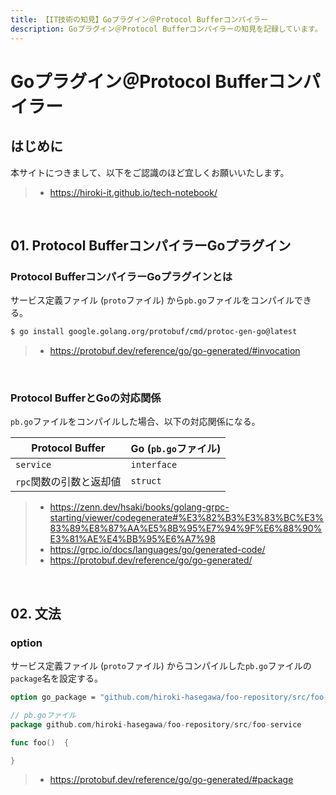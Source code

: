 ```yaml
---
title: 【IT技術の知見】Goプラグイン＠Protocol Bufferコンパイラー
description: Goプラグイン＠Protocol Bufferコンパイラーの知見を記録しています。
---
```


# Goプラグイン＠Protocol Bufferコンパイラー

## はじめに

本サイトにつきまして、以下をご認識のほど宜しくお願いいたします。

> - https://hiroki-it.github.io/tech-notebook/

<br>

## 01. Protocol BufferコンパイラーGoプラグイン

### Protocol BufferコンパイラーGoプラグインとは

サービス定義ファイル (`proto`ファイル) から`pb.go`ファイルをコンパイルできる。

```bash
$ go install google.golang.org/protobuf/cmd/protoc-gen-go@latest
```

> - https://protobuf.dev/reference/go/go-generated/#invocation

<br>

### Protocol BufferとGoの対応関係

`pb.go`ファイルをコンパイルした場合、以下の対応関係になる。

| Protocol Buffer         | Go (`pb.go`ファイル) |
| ----------------------- | -------------------- |
| `service`               | `interface`          |
| `rpc`関数の引数と返却値 | `struct`             |

> - https://zenn.dev/hsaki/books/golang-grpc-starting/viewer/codegenerate#%E3%82%B3%E3%83%BC%E3%83%89%E8%87%AA%E5%8B%95%E7%94%9F%E6%88%90%E3%81%AE%E4%BB%95%E6%A7%98
> - https://grpc.io/docs/languages/go/generated-code/
> - https://protobuf.dev/reference/go/go-generated/

<br>

## 02. 文法

### option

サービス定義ファイル (`proto`ファイル) からコンパイルした`pb.go`ファイルの`package`名を設定する。

```protobuf
option go_package = "github.com/hiroki-hasegawa/foo-repository/src/foo-service";
```

```go
// pb.goファイル
package github.com/hiroki-hasegawa/foo-repository/src/foo-service

func foo()  {

}
```

> - https://protobuf.dev/reference/go/go-generated/#package

<br>
